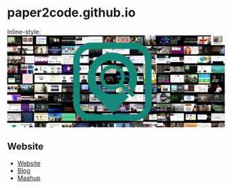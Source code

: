 # paper2code.github.io
Inline-style: 
![Paper2code](./assets/cover.jpg "Paper2code Logo")

## Website
- [Website](https://paper2code.com)
- [Blog](https://paper2code.com/blog)
- [Mashup](https://paper2code.com/mashup)
